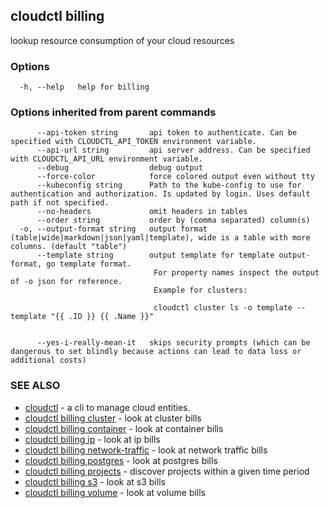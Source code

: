 ## cloudctl billing

lookup resource consumption of your cloud resources

### Options

```
  -h, --help   help for billing
```

### Options inherited from parent commands

```
      --api-token string       api token to authenticate. Can be specified with CLOUDCTL_API_TOKEN environment variable.
      --api-url string         api server address. Can be specified with CLOUDCTL_API_URL environment variable.
      --debug                  debug output
      --force-color            force colored output even without tty
      --kubeconfig string      Path to the kube-config to use for authentication and authorization. Is updated by login. Uses default path if not specified.
      --no-headers             omit headers in tables
      --order string           order by (comma separated) column(s)
  -o, --output-format string   output format (table|wide|markdown|json|yaml|template), wide is a table with more columns. (default "table")
      --template string        output template for template output-format, go template format.
                               	For property names inspect the output of -o json for reference.
                               	Example for clusters:
                               
                               	cloudctl cluster ls -o template --template "{{ .ID }} {{ .Name }}"
                               
                               	
      --yes-i-really-mean-it   skips security prompts (which can be dangerous to set blindly because actions can lead to data loss or additional costs)
```

### SEE ALSO

* [cloudctl](cloudctl.md)	 - a cli to manage cloud entities.
* [cloudctl billing cluster](cloudctl_billing_cluster.md)	 - look at cluster bills
* [cloudctl billing container](cloudctl_billing_container.md)	 - look at container bills
* [cloudctl billing ip](cloudctl_billing_ip.md)	 - look at ip bills
* [cloudctl billing network-traffic](cloudctl_billing_network-traffic.md)	 - look at network traffic bills
* [cloudctl billing postgres](cloudctl_billing_postgres.md)	 - look at postgres bills
* [cloudctl billing projects](cloudctl_billing_projects.md)	 - discover projects within a given time period
* [cloudctl billing s3](cloudctl_billing_s3.md)	 - look at s3 bills
* [cloudctl billing volume](cloudctl_billing_volume.md)	 - look at volume bills


